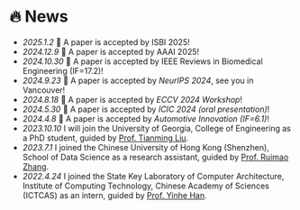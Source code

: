 # 🔥 News
- *2025.1.2* 🎉 A paper is accepted by ISBI 2025!
- *2024.12.9* 🎉 A paper is accepted by AAAI 2025!
- *2024.10.30* 🎉 A paper is accepted by IEEE Reviews in Biomedical Engineering (IF=17.2)!
- *2024.9.23* 🎉 A paper is accepted by *NeurIPS 2024*, see you in Vancouver!
- *2024.8.18* 🎉 A paper is accepted by *ECCV 2024 Workshop*!
- *2024.5.30* 🎉 A paper is accepted by *ICIC 2024 (oral presentation)*!
- *2024.4.8* 🎉 A paper is accepted by *Automotive Innovation (IF=6.1)*!
- *2023.10.10* I will join the University of Georgia, College of Engineering as a PhD student, guided by [Prof. Tianming Liu](https://cobweb.cs.uga.edu/~tliu/).
- *2023.7.1* I joined the Chinese University of Hong Kong (Shenzhen), School of Data Science as a research assistant, guided by [Prof. Ruimao Zhang](http://www.zhangruimao.site/).
- *2022.4.24* I joined the State Key Laboratory of Computer Architecture, Institute of Computing Technology, Chinese Academy of Sciences (ICTCAS) as an intern, guided by [Prof. Yinhe Han](https://people.ucas.ac.cn/~0010355).